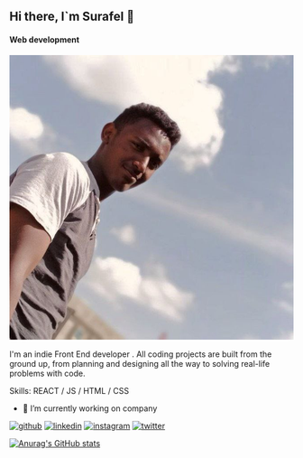 ## Hi there, I`m Surafel 👋

#### Web development

![Web development](https://github.com/Surafel2/Surafel2/blob/main/photo_sura.jpg)

I'm an indie Front End developer . All coding projects are built from the ground up, from planning and designing all the way to solving real-life problems with code. 

Skills: REACT / JS / HTML / CSS

- 🔭 I’m currently working on company 


[<img src='https://cdn.jsdelivr.net/npm/simple-icons@3.0.1/icons/github.svg' alt='github' height='40'>](https://github.com/Surafel2)  [<img src='https://cdn.jsdelivr.net/npm/simple-icons@3.0.1/icons/linkedin.svg' alt='linkedin' height='40'>](https://www.linkedin.com/in/https://www.linkedin.com/in/surafel-manyazewal-aa461a29a?utm_source=share&utm_campaign=share_via&utm_content=profile&utm_medium=android_app/)  [<img src='https://cdn.jsdelivr.net/npm/simple-icons@3.0.1/icons/instagram.svg' alt='instagram' height='40'>](https://www.instagram.com/https://www.instagram.com/surafel.m7?igsh=MXc4NXlueWpiamozaQ==/)  [<img src='https://cdn.jsdelivr.net/npm/simple-icons@3.0.1/icons/twitter.svg' alt='twitter' height='40'>](https://twitter.com/https://x.com/manyazewal16432?t=HLsOb8z4mirosN6EsLvplg&s=09)  




[![Anurag's GitHub stats](https://github-readme-stats.vercel.app/api?username=Surafel2)](https://github.com/anuraghazra/github-readme-stats)
